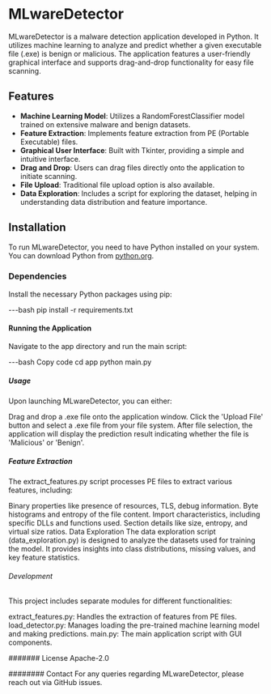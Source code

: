 # MLwareDetector

MLwareDetector is a malware detection application developed in Python. It utilizes machine learning to analyze and predict whether a given executable file (.exe) is benign or malicious. The application features a user-friendly graphical interface and supports drag-and-drop functionality for easy file scanning.

## Features

- **Machine Learning Model**: Utilizes a RandomForestClassifier model trained on extensive malware and benign datasets.
- **Feature Extraction**: Implements feature extraction from PE (Portable Executable) files.
- **Graphical User Interface**: Built with Tkinter, providing a simple and intuitive interface.
- **Drag and Drop**: Users can drag files directly onto the application to initiate scanning.
- **File Upload**: Traditional file upload option is also available.
- **Data Exploration**: Includes a script for exploring the dataset, helping in understanding data distribution and feature importance.

## Installation

To run MLwareDetector, you need to have Python installed on your system. You can download Python from [python.org](https://www.python.org/downloads/).

### Dependencies

Install the necessary Python packages using pip:

---bash
pip install -r requirements.txt

#### Running the Application
Navigate to the app directory and run the main script:

---bash
Copy code
cd app
python main.py
##### Usage
Upon launching MLwareDetector, you can either:

Drag and drop a .exe file onto the application window.
Click the 'Upload File' button and select a .exe file from your file system.
After file selection, the application will display the prediction result indicating whether the file is 'Malicious' or 'Benign'.

##### Feature Extraction
The extract_features.py script processes PE files to extract various features, including:

Binary properties like presence of resources, TLS, debug information.
Byte histograms and entropy of the file content.
Import characteristics, including specific DLLs and functions used.
Section details like size, entropy, and virtual size ratios.
Data Exploration
The data exploration script (data_exploration.py) is designed to analyze the datasets used for training the model. It provides insights into class distributions, missing values, and key feature statistics.

###### Development
This project includes separate modules for different functionalities:

extract_features.py: Handles the extraction of features from PE files.
load_detector.py: Manages loading the pre-trained machine learning model and making predictions.
main.py: The main application script with GUI components.

####### License
Apache-2.0

######## Contact
For any queries regarding MLwareDetector, please reach out via GitHub issues.